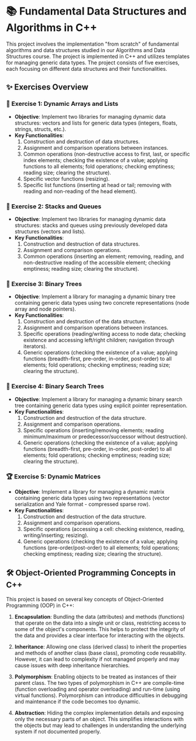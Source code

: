 # 📚 Fundamental Data Structures and Algorithms in C++
This project involves the implementation "from scratch" of fundamental algorithms and data structures studied in our Algorithms and Data Structures course. The project is implemented in C++ and utilizes templates for managing generic data types. The project consists of five exercises, each focusing on different data structures and their functionalities.

## ✨ Exercises Overview

### 🥇 Exercise 1: Dynamic Arrays and Lists
- **Objective**: Implement two libraries for managing dynamic data structures: vectors and lists for generic data types (integers, floats, strings, structs, etc.).
- **Key Functionalities**:
  1. Construction and destruction of data structures.
  2. Assignment and comparison operations between instances.
  3. Common operations (non-destructive access to first, last, or specific index elements; checking the existence of a value; applying functions to all elements; fold operations; checking emptiness; reading size; clearing the structure).
  4. Specific vector functions (resizing).
  5. Specific list functions (inserting at head or tail; removing with reading and non-reading of the head element).

### 🥈 Exercise 2: Stacks and Queues
- **Objective**: Implement two libraries for managing dynamic data structures: stacks and queues using previously developed data structures (vectors and lists).
- **Key Functionalities**:
  1. Construction and destruction of data structures.
  2. Assignment and comparison operations.
  3. Common operations (inserting an element; removing, reading, and non-destructive reading of the accessible element; checking emptiness; reading size; clearing the structure).

### 🥉 Exercise 3: Binary Trees
- **Objective**: Implement a library for managing a dynamic binary tree containing generic data types using two concrete representations (node array and node pointers).
- **Key Functionalities**:
  1. Construction and destruction of the data structure.
  2. Assignment and comparison operations between instances.
  3. Specific operations (reading/writing access to node data; checking existence and accessing left/right children; navigation through iterators).
  4. Generic operations (checking the existence of a value; applying functions (breadth-first, pre-order, in-order, post-order) to all elements; fold operations; checking emptiness; reading size; clearing the structure).

### 🏅 Exercise 4: Binary Search Trees
- **Objective**: Implement a library for managing a dynamic binary search tree containing generic data types using explicit pointer representation.
- **Key Functionalities**:
  1. Construction and destruction of the data structure.
  2. Assignment and comparison operations.
  3. Specific operations (inserting/removing elements; reading minimum/maximum or predecessor/successor without destruction).
  4. Generic operations (checking the existence of a value; applying functions (breadth-first, pre-order, in-order, post-order) to all elements; fold operations; checking emptiness; reading size; clearing the structure).

### 🏆 Exercise 5: Dynamic Matrices
- **Objective**: Implement a library for managing a dynamic matrix containing generic data types using two representations (vector serialization and Yale format - compressed sparse row).
- **Key Functionalities**:
  1. Construction and destruction of the data structure.
  2. Assignment and comparison operations.
  3. Specific operations (accessing a cell: checking existence, reading, writing/inserting; resizing).
  4. Generic operations (checking the existence of a value; applying functions (pre-order/post-order) to all elements; fold operations; checking emptiness; reading size; clearing the structure).

## 🛠️ Object-Oriented Programming Concepts in C++

This project is based on several key concepts of Object-Oriented Programming (OOP) in C++:

1. **Encapsulation**: Bundling the data (attributes) and methods (functions) that operate on the data into a single unit or class, restricting access to some of the object's components. This helps to protect the integrity of the data and provides a clear interface for interacting with the objects.

2. **Inheritance**: Allowing one class (derived class) to inherit the properties and methods of another class (base class), promoting code reusability. However, it can lead to complexity if not managed properly and may cause issues with deep inheritance hierarchies.

3. **Polymorphism**: Enabling objects to be treated as instances of their parent class. The two types of polymorphism in C++ are compile-time (function overloading and operator overloading) and run-time (using virtual functions). Polymorphism can introduce difficulties in debugging and maintenance if the code becomes too dynamic.

4. **Abstraction**: Hiding the complex implementation details and exposing only the necessary parts of an object. This simplifies interactions with the objects but may lead to challenges in understanding the underlying system if not documented properly.
